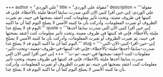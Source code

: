 +++
author = "علي الوردي"
title = "مقولة علي الوردي"
description = '''مقولة علي الوردي: إني حين أقرا كتبي الان التي صدرت سابقا أجدها مليئة بالأخطاء، فإني قد كتبتها في ظروف معينة، وتحت تأثير معلومات كنت أعتقد بصحتها في حينه، ثم تغيرت الظروف أو تغيرت المعلومات، وأدركت بأن ما كتبته الأمس لا يصلح اليوم كما أن ما اكتبه اليوم قد لا يصلح غدا.'''
quote = '''إني حين أقرا كتبي الان التي صدرت سابقا أجدها مليئة بالأخطاء، فإني قد كتبتها في ظروف معينة، وتحت تأثير معلومات كنت أعتقد بصحتها في حينه، ثم تغيرت الظروف أو تغيرت المعلومات، وأدركت بأن ما كتبته الأمس لا يصلح اليوم كما أن ما اكتبه اليوم قد لا يصلح غدا.'''
slug = '''إني-حين-أقرا-كتبي-الان-التي-صدرت-سابقا-أجدها-مليئة-بالأخطاء،-فإني-قد-كتبتها-في-ظروف-معينة،-وتحت-تأثير-معلومات-كنت-أعتقد-بصحتها-في-حينه،-ثم-ت'''
+++
إني حين أقرا كتبي الان التي صدرت سابقا أجدها مليئة بالأخطاء، فإني قد كتبتها في ظروف معينة، وتحت تأثير معلومات كنت أعتقد بصحتها في حينه، ثم تغيرت الظروف أو تغيرت المعلومات، وأدركت بأن ما كتبته الأمس لا يصلح اليوم كما أن ما اكتبه اليوم قد لا يصلح غدا.
